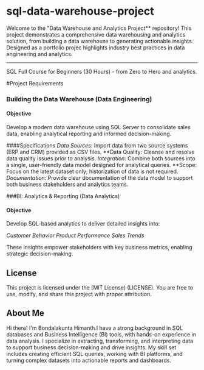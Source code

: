 # sql-data-warehouse-project

Welcome to the "Data Warehouse and Analytics Project** repository!
This project demonstrates a comprehensive data warehousing and analytics solution, from building a data warehouse to generating actionable insights. Designed as a portfolio projec highlights industry best practices in data engineering and analytics.

-----
SQL Full Course for Beginners (30 Hours) - from Zero to Hero and analytics.

#Project Requirements


### Building the Data Warehouse (Data Engineering)

#### Objective
Develop a modern data warehouse using SQL Server to consolidate sales data, enabling analytical reporting and informed decision-making.

####Specifications
*Data Sources*: Import data from two source systems (ERP and CRM) provided as CSV files.
**Data Quality: Cleanse and resolve data quality issues prior to analysis.
*Integration*: Combine both sources into a single, user-friendly data model designed for analytical queries.
**Scope: Focus on the latest dataset only; historization of data is not required.
*Documentation*: Provide clear documentation of the data model to support both business stakeholders and analytics teams.

 ###BI: Analytics & Reporting (Data Analytics)


 #### Objective
 Develop SQL-based analytics to deliver detailed insights into:

 *Customer Behavior*
 *Product Performance*
 *Sales Trends*

 These insights empower stakeholders with key business metrics, enabling strategic decision-making.

 ## License

This project is licensed under the [MIT License) (LICENSE). You are free to use, modify, and share this project with proper attribution.


## About Me
Hi there! I'm Bondalakunta Himanth.I have a strong background in SQL databases and Business Intelligence (BI) tools, with hands-on experience in data analysis. I specialize in extracting, transforming, and interpreting data to support business decision-making and drive insights. My skill set includes creating efficient SQL queries, working with BI platforms, and turning complex datasets into actionable reports and dashboards.

